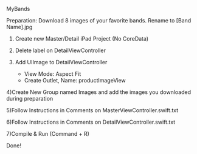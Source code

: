 MyBands

Preparation:
Download 8 images of your favorite bands. Rename to [Band Name].jpg

1) Create new Master/Detail iPad Project (No CoreData)

2) Delete label on DetailViewController

3) Add UIImage to DetailViewController
    - View Mode: Aspect Fit
    - Create Outlet, Name: productImageView
    
4)Create New Group named Images and add the images you downloaded during preparation

5)Follow Instructions in Comments on MasterViewController.swift.txt

6)Follow Instructions in Comments on DetailViewController.swift.txt

7)Compile & Run  (Command + R)


Done!


